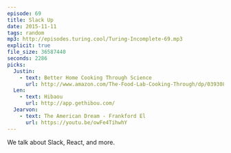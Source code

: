 ```yaml
---
episode: 69
title: Slack Up
date: 2015-11-11
tags: random
mp3: http://episodes.turing.cool/Turing-Incomplete-69.mp3
explicit: true
file_size: 36587440
seconds: 2286
picks:
  Justin:
    - text: Better Home Cooking Through Science
      url: http://www.amazon.com/The-Food-Lab-Cooking-Through/dp/0393081087
  Len:
    - text: Hibaou
      url: http://app.gethibou.com/
  Jearvon:
    - text: The American Dream - Frankford El
      url: https://youtu.be/owFe4TihwhY
---
```


We talk about Slack, React, and more.

